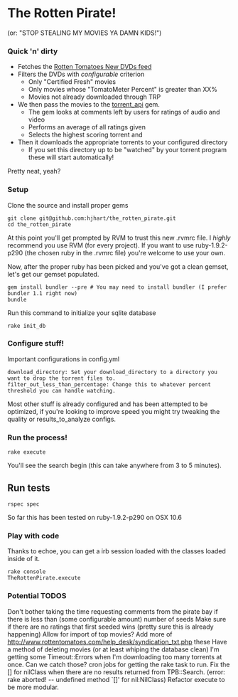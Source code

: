 # The Rotten Pirate! 
(or: "STOP STEALING MY MOVIES YA DAMN KIDS!")

### Quick 'n' dirty

 - Fetches the [Rotten Tomatoes New DVDs feed](http://www.rottentomatoes.com/syndication/tab/new_releases.txt)
 - Filters the DVDs with *configurable* criterion
   - Only "Certified Fresh" movies
   - Only movies whose "TomatoMeter Percent" is greater than XX%
   - Movies not already downloaded through TRP
 - We then pass the movies to the [torrent_api](https://github.com/hjhart/torrent_api) gem.
   - The gem looks at comments left by users for ratings of audio and video
   - Performs an average of all ratings given
   - Selects the highest scoring torrent and
 - Then it downloads the appropriate torrents to your configured directory
   - If you set this directory up to be "watched" by your torrent program these will start automatically!

Pretty neat, yeah?

### Setup

Clone the source and install proper gems

	git clone git@github.com:hjhart/the_rotten_pirate.git
	cd the_rotten_pirate
	
At this point you'll get prompted by RVM to trust this new .rvmrc file. I *highly* recommend you use RVM (for every project). If you want to use ruby-1.9.2-p290 (the chosen ruby in the .rvmrc file) you're welcome to use your own.

Now, after the proper ruby has been picked and you've got a clean gemset, let's get our gemset populated.

	gem install bundler --pre # You may need to install bundler (I prefer bundler 1.1 right now)
	bundle

Run this command to initialize your sqlite database

	rake init_db
	
### Configure stuff!

Important configurations in config.yml

	download_directory: Set your download_directory to a directory you want to drop the torrent files to.
	filter_out_less_than_percentage: Change this to whatever percent threshold you can handle watching.

Most other stuff is already configured and has been attempted to be optimized, if you're looking to improve speed you might try tweaking the quality or results_to_analyze configs.

### Run the process!

	rake execute
	
You'll see the search begin (this can take anywhere from 3 to 5 minutes).

## Run tests

	rspec spec

So far this has been tested on ruby-1.9.2-p290 on OSX 10.6
	
### Play with code

Thanks to echoe, you can get a irb session loaded with the classes loaded inside of it.

	rake console
	TheRottenPirate.execute
	

### Potential TODOS

Don't bother taking the time requesting comments from the pirate bay if there is less than (some configurable amount) number of seeds
Make sure if there are no ratings that first seeded wins (pretty sure this is already happening)
Allow for import of top movies?
Add more of http://www.rottentomatoes.com/help_desk/syndication_txt.php these
Have a method of deleting movies (or at least whiping the database clean)
I'm getting some Timeout::Errors when I'm downloading too many torrents at once. Can we catch those?
cron jobs for getting the rake task to run.
Fix the [] for nilClass when there are no results returned from TPB::Search. (error: rake aborted! -- undefined method `[]' for nil:NilClass)
Refactor execute to be more modular.